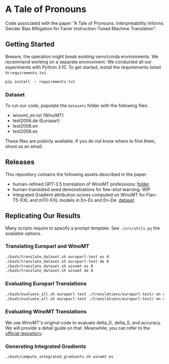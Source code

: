 # A Tale of Pronouns

Code associated with the paper "A Tale of Pronouns: Interpretability Informs Gender Bias Mitigation for Fairer Instruction-Tuned Machine Translation".

## Getting Started

Beware, the operation might break existing venv/conda environments. We recommend working on a separate environment.
We conducted all our experiments with Python 3.10. To get started, install the requirements listed in `requirements.txt`.

```bash
pip install -r requirements.txt
```

### Dataset

To run our code, populate the `datasets` folder with the following files:

- winomt_en.txt (WinoMT)
- test2006.de (Europarl)
- test2006.en
- test2006.es

These files are publicly available. If you do not know where to find them, shoot us an email.

## Releases

This repository contains the following assets described in the paper:

- human-refined GPT-3.5 translation of WinoMT professions: [folder](./translations/professions)
- human-translated seed demonstrations for few-shot learning: WIP
- Integrated Gradient attribution scores computed on WinoMT for Flan-T5-XXL and mT0-XXL models in En-Es and En-De: [dataset](https://huggingface.co/datasets/MilaNLProc/a-tale-of-pronouns)

## Replicating Our Results

Many scripts require to specify a prompt template. See `./src/utils.py` the available options.

### Translating Europarl and WinoMT

```bash
./bash/translate_dataset.sh europarl-test es 0
./bash/translate_dataset.sh europarl-test de 0
./bash/translate_dataset.sh winomt es 0
./bash/translate_dataset.sh winomt de 0
```

### Evaluating Europarl Translations

```bash
./bash/evaluate_all.sh europarl-test ./translations/europarl-test/ en es
./bash/evaluate_all.sh europarl-test ./translations/europarl-test/ en de
```

### Evaluating WinoMT Translations

We use WinoMT's original code to evaluate delta_G, delta_S, and accuracy. We will provide a detail guide on that. Meanwhile, you can refer to the [official repository](https://github.com/gabrielStanovsky/mt_gender).

### Generating Integrated Gradients

```bash
./bash/compute_integrated_gradients.sh winomt es
```
